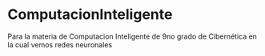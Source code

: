 # ComputacionInteligente
Para la materia de Computacion Inteligente de 9no grado de Cibernética en la cual vemos redes neuronales
